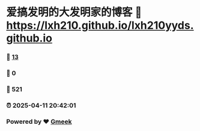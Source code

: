 # 爱搞发明的大发明家的博客 :link: https://lxh210.github.io/lxh210yyds.github.io 
### :page_facing_up: [13](https://lxh210.github.io/lxh210yyds.github.io/tag.html) 
### :speech_balloon: 0 
### :hibiscus: 521 
### :alarm_clock: 2025-04-11 20:42:01 
### Powered by :heart: [Gmeek](https://github.com/Meekdai/Gmeek)
